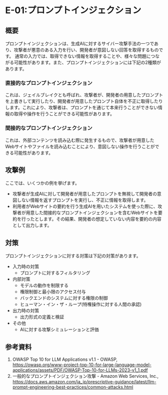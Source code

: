 # E-01:プロンプトインジェクション
## 概要
プロンプトインジェクションは、生成AIに対するサイバー攻撃手法の一つであり、攻撃者が悪意のある入力を行い、開発者が意図しない回答を取得するものです。
通常の入力では、取得できない情報を取得することや、様々な問題につながる可能性があります。また、プロンプトインジェクションには下記の2種類があります。

### 直接的なプロンプトインジェクション

これは、ジェイルブレイクとも呼ばれ、攻撃者が、開発者の用意したプロンプトを上書きして実行したり、開発者が用意したプロンプト自体を不正に取得したりします。これにより、攻撃者は、プロンプトを通じて本来行うことができない情報の取得や操作を行うことができる可能性があります。

### 間接的なプロンプトインジェクション
これは、外部コンテンツを読み込む際に発生するもので、攻撃者が用意したWebサイトやファイルを読み込むことにより、意図しない操作を行うことができる可能性があります。

## 攻撃例
ここでは、いくつかの例を挙げます。
* 攻撃者が生成AIに対して開発者が用意したプロンプトを無視して開発者の意図しない情報を返すプロンプトを実行し、不正に情報を取得します。
* 利用者がWebサイトの要約を行う生成AIを用いたシステムを使った際に、攻撃者が用意した間接的なプロンプトインジェクションを含むWebサイトを要約を行ったとします。その結果、開発者の想定していない内容を要約の内容として出力します。

## 対策
プロンプトインジェクションに対する対策は下記の対策があります。
* 入力時の対策
  * プロンプトに対するフィルタリング
* 内部対策
  * モデルの動作を制限する
  * 権限制御と最小限のアクセス付与
  * バックエンドのシステムに対する権限の制御
  * ヒューマン・イン・ザ・ループ(特権操作に対する人間の承認)
* 出力時の対策
  * 出力形式の定義と検証
* その他
  * AIに対する攻撃シミュレーションと評価

## 参考資料
1. OWASP Top 10 for LLM Applications v1.1 - OWASP, https://owasp.org/www-project-top-10-for-large-language-model-applications/assets/PDF/OWASP-Top-10-for-LLMs-2023-v1_1.pdf
1. 一般的なプロンプトインジェクション攻撃 - Amazon Web Services, Inc., https://docs.aws.amazon.com/ja_jp/prescriptive-guidance/latest/llm-prompt-engineering-best-practices/common-attacks.html
